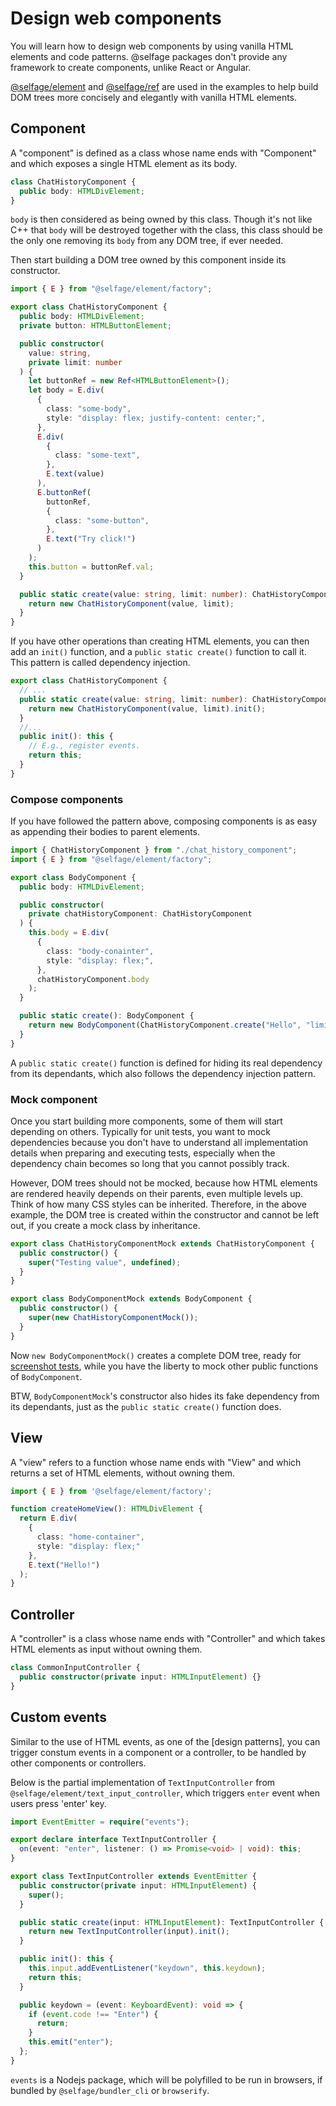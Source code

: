 # Design web components

You will learn how to design web components by using vanilla HTML elements and code patterns. @selfage packages don't provide any framework to create components, unlike React or Angular.

[@selfage/element](https://www.npmjs.com/package/@selfage/element) and [@selfage/ref](https://www.npmjs.com/package/@selfage/ref) are used in the examples to help build DOM trees more concisely and elegantly with vanilla HTML elements.

## Component

A "component" is defined as a class whose name ends with "Component" and which exposes a single HTML element as its body.

```TypeScript
class ChatHistoryComponent {
  public body: HTMLDivElement;
}
```

`body` is then considered as being owned by this class. Though it's not like C++ that `body` will be destroyed together with the class, this class should be the only one removing its `body` from any DOM tree, if ever needed.

Then start building a DOM tree owned by this component inside its constructor.

```TypeScript
import { E } from "@selfage/element/factory";

export class ChatHistoryComponent {
  public body: HTMLDivElement;
  private button: HTMLButtonElement;

  public constructor(
    value: string,
    private limit: number
  ) {
    let buttonRef = new Ref<HTMLButtonElement>();
    let body = E.div(
      {
        class: "some-body",
        style: "display: flex; justify-content: center;",
      },
      E.div(
        {
          class: "some-text",
        },
        E.text(value)
      ),
      E.buttonRef(
        buttonRef,
        {
          class: "some-button",
        },
        E.text("Try click!")
      )
    );
    this.button = buttonRef.val;
  }

  public static create(value: string, limit: number): ChatHistoryComponent {
    return new ChatHistoryComponent(value, limit);
  }
}
```

If you have other operations than creating HTML elements, you can then add an `init()` function, and a `public static create()` function to call it. This pattern is called dependency injection.

```TypeScript
export class ChatHistoryComponent {
  // ...
  public static create(value: string, limit: number): ChatHistoryComponent {
    return new ChatHistoryComponent(value, limit).init();
  }
  //...
  public init(): this {
    // E.g., register events.
    return this;
  }
}
```

### Compose components

If you have followed the pattern above, composing components is as easy as appending their bodies to parent elements.

```TypeScript
import { ChatHistoryComponent } from "./chat_history_component";
import { E } from "@selfage/element/factory";

export class BodyComponent {
  public body: HTMLDivElement;

  public constructor(
    private chatHistoryComponent: ChatHistoryComponent
  ) {
    this.body = E.div(
      {
        class: "body-conainter",
        style: "display: flex;",
      },
      chatHistoryComponent.body
    );
  }

  public static create(): BodyComponent {
    return new BodyComponent(ChatHistoryComponent.create("Hello", "limit"));
  }
}
```

A `public static create()` function is defined for hiding its real dependency from its dependants, which also follows the dependency injection pattern.

### Mock component

Once you start building more components, some of them will start depending on others. Typically for unit tests, you want to mock dependencies because you don't have to understand all implementation details when preparing and executing tests, especially when the dependency chain becomes so long that you cannot possibly track.

However, DOM trees should not be mocked, because how HTML elements are rendered heavily depends on their parents, even multiple levels up. Think of how many CSS styles can be inherited. Therefore, in the above example, the DOM tree is created within the constructor and cannot be left out, if you create a mock class by inheritance.

```TypeScript
export class ChatHistoryComponentMock extends ChatHistoryComponent {
  public constructor() {
    super("Testing value", undefined);
  }
}

export class BodyComponentMock extends BodyComponent {
  public constructor() {
    super(new ChatHistoryComponentMock());
  }
}
```

Now `new BodyComponentMock()` creates a complete DOM tree, ready for [screenshot tests](/testing_in_browser), while you have the liberty to mock other public functions of `BodyComponent`.

BTW, `BodyComponentMock`'s constructor also hides its fake dependency from its dependants, just as the `public static create()` function does.

## View

A "view" refers to a function whose name ends with "View" and which returns a set of HTML elements, without owning them.

```TypeScript
import { E } from '@selfage/element/factory';

function createHomeView(): HTMLDivElement {
  return E.div(
    {
      class: "home-container",
      style: "display: flex;"
    },
    E.text("Hello!")
  );
}
```

## Controller

A "controller" is a class whose name ends with "Controller" and which takes HTML elements as input without owning them.

```TypeScript
class CommonInputController {
  public constructor(private input: HTMLInputElement) {}
}
```

## Custom events

Similar to the use of HTML events, as one of the [design patterns], you can trigger constum events in a component or a controller, to be handled by other components or controllers.

Below is the partial implementation of `TextInputController` from `@selfage/element/text_input_controller`, which triggers `enter` event when users press 'enter' key.

```TypeScript
import EventEmitter = require("events");

export declare interface TextInputController {
  on(event: "enter", listener: () => Promise<void> | void): this;
}

export class TextInputController extends EventEmitter {
  public constructor(private input: HTMLInputElement) {
    super();
  }

  public static create(input: HTMLInputElement): TextInputController {
    return new TextInputController(input).init();
  }

  public init(): this {
    this.input.addEventListener("keydown", this.keydown);
    return this;
  }

  public keydown = (event: KeyboardEvent): void => {
    if (event.code !== "Enter") {
      return;
    }
    this.emit("enter");
  };
}
```

`events` is a Nodejs package, which will be polyfilled to be run in browsers, if bundled by `@selfage/bundler_cli` or `browserify`.
